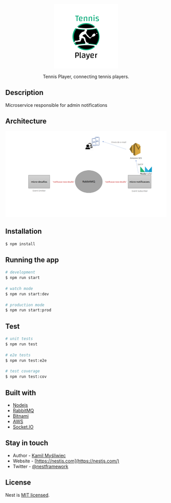<p align="center">
  <a ><img src="https://github.com/alessandroprudencio/TP-Api-Gateway/blob/develop/src/assets/logo.png" width="200" alt="Logo" /></a>
</p>

[circleci-image]: https://img.shields.io/circleci/build/github/nestjs/nest/master?token=abc123def456
[circleci-url]: https://circleci.com/gh/nestjs/nest

<p align="center">Tennis Player, connecting tennis players.</p>

## Description

Microservice responsible for admin notifications

## Architecture

<img src="https://github.com/alessandroprudencio/TP-Micro-Notification/blob/develop/src/assets/microsservice-architeture.png" width="1220" alt="Architecture img" />

## Installation

```bash
$ npm install
```

## Running the app

```bash
# development
$ npm run start

# watch mode
$ npm run start:dev

# production mode
$ npm run start:prod
```

## Test

```bash
# unit tests
$ npm run test

# e2e tests
$ npm run test:e2e

# test coverage
$ npm run test:cov
```

## Built with

- [Nodejs](https://nestjs.com/)
- [RabbitMQ](https://www.rabbitmq.com/)
- [Bitnami](https://bitnami.com/)
- [AWS](https://aws.amazon.com/)
- [Socket.IO](https://socket.io/)

## Stay in touch

- Author - [Kamil Myśliwiec](https://kamilmysliwiec.com)
- Website - [https://nestjs.com](https://nestjs.com/)
- Twitter - [@nestframework](https://twitter.com/nestframework)

## License

Nest is [MIT licensed](LICENSE).
